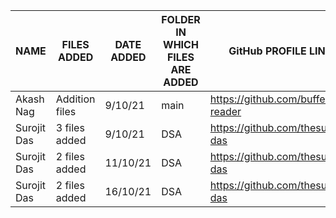 | NAME                 | FILES ADDED                      | DATE ADDED      | FOLDER IN WHICH FILES ARE ADDED  | GitHub PROFILE LINK     |
|---                   |---                               |---              |---                               |---                      |
|Akash Nag|Addition files|9/10/21|main|https://github.com/buffer-reader|
|Surojit Das| 3 files added|9/10/21|DSA|https://github.com/thesurojit-das|
|Surojit Das| 2 files added|11/10/21|DSA|https://github.com/thesurojit-das|
|Surojit Das| 2 files added|16/10/21|DSA|https://github.com/thesurojit-das
